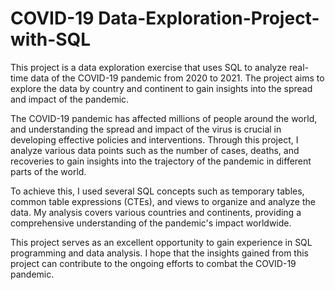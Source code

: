 # COVID-19 Data-Exploration-Project-with-SQL

This project is a data exploration exercise that uses SQL to analyze real-time data of the COVID-19 pandemic from 2020 to 2021. The project aims to explore the data by country and continent to gain insights into the spread and impact of the pandemic.

The COVID-19 pandemic has affected millions of people around the world, and understanding the spread and impact of the virus is crucial in developing effective policies and interventions. Through this project, I analyze various data points such as the number of cases, deaths, and recoveries to gain insights into the trajectory of the pandemic in different parts of the world.

To achieve this, I used several SQL concepts such as temporary tables, common table expressions (CTEs), and views to organize and analyze the data. My analysis covers various countries and continents, providing a comprehensive understanding of the pandemic's impact worldwide.

This project serves as an excellent opportunity to gain experience in SQL programming and data analysis. I hope that the insights gained from this project can contribute to the ongoing efforts to combat the COVID-19 pandemic.
